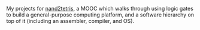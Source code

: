 My projects for [nand2tetris](https://www.nand2tetris.org/), a MOOC which walks through using logic gates to build a general-purpose computing platform, and a software hierarchy on top of it (including an assembler, compiler, and OS).
